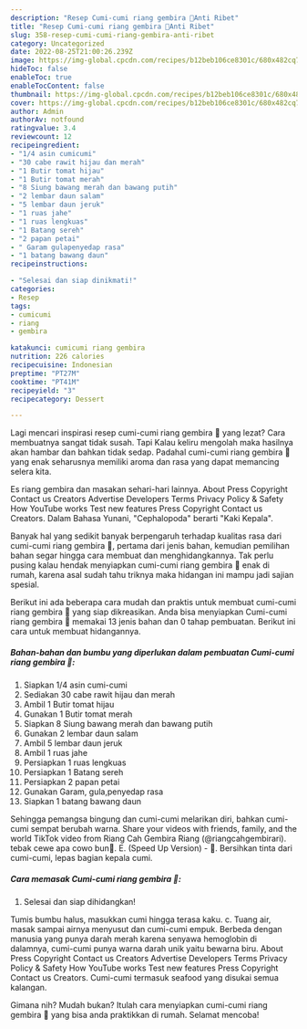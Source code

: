 ```yaml
---
description: "Resep Cumi-cumi riang gembira 🥰Anti Ribet"
title: "Resep Cumi-cumi riang gembira 🥰Anti Ribet"
slug: 358-resep-cumi-cumi-riang-gembira-anti-ribet
category: Uncategorized
date: 2022-08-25T21:00:26.239Z
image: https://img-global.cpcdn.com/recipes/b12beb106ce8301c/680x482cq70/cumi-cumi-riang-gembira-foto-resep-utama.jpg
hideToc: false
enableToc: true
enableTocContent: false
thumbnail: https://img-global.cpcdn.com/recipes/b12beb106ce8301c/680x482cq70/cumi-cumi-riang-gembira-foto-resep-utama.jpg
cover: https://img-global.cpcdn.com/recipes/b12beb106ce8301c/680x482cq70/cumi-cumi-riang-gembira-foto-resep-utama.jpg
author: Admin
authorAv: notfound
ratingvalue: 3.4
reviewcount: 12
recipeingredient:
- "1/4 asin cumicumi"
- "30 cabe rawit hijau dan merah"
- "1 Butir tomat hijau"
- "1 Butir tomat merah"
- "8 Siung bawang merah dan bawang putih"
- "2 lembar daun salam"
- "5 lembar daun jeruk"
- "1 ruas jahe"
- "1 ruas lengkuas"
- "1 Batang sereh"
- "2 papan petai"
- " Garam gulapenyedap rasa"
- "1 batang bawang daun"
recipeinstructions:

- "Selesai dan siap dinikmati!"
categories:
- Resep
tags:
- cumicumi
- riang
- gembira

katakunci: cumicumi riang gembira 
nutrition: 226 calories
recipecuisine: Indonesian
preptime: "PT27M"
cooktime: "PT41M"
recipeyield: "3"
recipecategory: Dessert

---
```



Lagi mencari inspirasi resep cumi-cumi riang gembira 🥰 yang lezat? Cara membuatnya sangat tidak susah. Tapi Kalau keliru mengolah maka hasilnya akan hambar dan bahkan tidak sedap. Padahal cumi-cumi riang gembira 🥰 yang enak seharusnya memiliki aroma dan rasa yang dapat memancing selera kita.


Es riang gembira dan masakan sehari-hari lainnya. About Press Copyright Contact us Creators Advertise Developers Terms Privacy Policy &amp; Safety How YouTube works Test new features Press Copyright Contact us Creators. Dalam Bahasa Yunani, &#34;Cephalopoda&#34; berarti &#34;Kaki Kepala&#34;.

Banyak hal yang sedikit banyak berpengaruh terhadap kualitas rasa dari cumi-cumi riang gembira 🥰, pertama dari jenis bahan, kemudian pemilihan bahan segar hingga cara membuat dan menghidangkannya. Tak perlu pusing kalau hendak menyiapkan cumi-cumi riang gembira 🥰 enak di rumah, karena asal sudah tahu triknya maka hidangan ini mampu jadi sajian spesial.


Berikut ini ada beberapa cara mudah dan praktis untuk membuat cumi-cumi riang gembira 🥰 yang siap dikreasikan. Anda bisa menyiapkan Cumi-cumi riang gembira 🥰 memakai 13 jenis bahan dan 0 tahap pembuatan. Berikut ini cara untuk membuat hidangannya.

<!--inarticleads1-->

##### Bahan-bahan dan bumbu yang diperlukan dalam pembuatan Cumi-cumi riang gembira 🥰:

1. Siapkan 1/4 asin cumi-cumi
1. Sediakan 30 cabe rawit hijau dan merah
1. Ambil 1 Butir tomat hijau
1. Gunakan 1 Butir tomat merah
1. Siapkan 8 Siung bawang merah dan bawang putih
1. Gunakan 2 lembar daun salam
1. Ambil 5 lembar daun jeruk
1. Ambil 1 ruas jahe
1. Persiapkan 1 ruas lengkuas
1. Persiapkan 1 Batang sereh
1. Persiapkan 2 papan petai
1. Gunakan  Garam, gula,penyedap rasa
1. Siapkan 1 batang bawang daun


Sehingga pemangsa bingung dan cumi-cumi melarikan diri, bahkan cumi-cumi sempat berubah warna. Share your videos with friends, family, and the world TikTok video from Riang Cah Gembira Riang (@riangcahgembirari). tebak cewe apa cowo bun🥰. E. (Speed Up Version) - 💐. Bersihkan tinta dari cumi-cumi, lepas bagian kepala cumi. 

<!--inarticleads2-->

##### Cara memasak Cumi-cumi riang gembira 🥰:


1. Selesai dan siap dihidangkan!

Tumis bumbu halus, masukkan cumi hingga terasa kaku. c. Tuang air, masak sampai airnya menyusut dan cumi-cumi empuk. Berbeda dengan manusia yang punya darah merah karena senyawa hemoglobin di dalamnya, cumi-cumi punya warna darah unik yaitu bewarna biru. About Press Copyright Contact us Creators Advertise Developers Terms Privacy Policy &amp; Safety How YouTube works Test new features Press Copyright Contact us Creators. Cumi-cumi termasuk seafood yang disukai semua kalangan. 

Gimana nih? Mudah bukan? Itulah cara menyiapkan cumi-cumi riang gembira 🥰 yang bisa anda praktikkan di rumah. Selamat mencoba!
